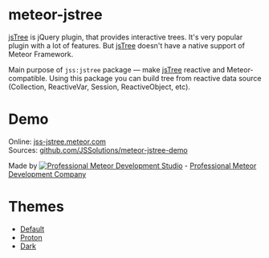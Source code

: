 # meteor-jstree

[jsTree](http://www.jstree.com/) is jQuery plugin, that provides interactive trees. It's very popular plugin with a lot of features. But [jsTree](http://www.jstree.com/) doesn't have a native support of Meteor Framework.

Main purpose of `jss:jstree` package — make [jsTree](http://www.jstree.com/) reactive and Meteor-compatible. Using this package you can build tree from reactive data source (Collection, ReactiveVar, Session, ReactiveObject, etc).

# Demo

Online: [jss-jstree.meteor.com](http://jss-jstree.meteor.com/)  
Sources: [github.com/JSSolutions/meteor-jstree-demo](https://github.com/JSSolutions/meteor-jstree-demo)

Made by [![Professional Meteor Development Studio](http://s30.postimg.org/jfno1g71p/jss_xs.png)](https://jssolutionsdev.com) - [Professional Meteor Development Company](https://jssolutionsdev.com)

# Themes

- [Default](https://github.com/JSSolutions/meteor-jstree)
- [Proton](https://github.com/JSSolutions/meteor-jstree-proton-theme)
- [Dark](https://github.com/JSSolutions/meteor-jstree-dark-theme)
